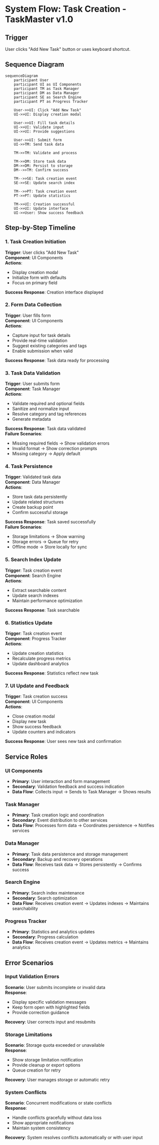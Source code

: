 # System Flow: Task Creation - TaskMaster v1.0

## Trigger
User clicks "Add New Task" button or uses keyboard shortcut.

## Sequence Diagram

```mermaid
sequenceDiagram
    participant User
    participant UI as UI Components
    participant TM as Task Manager
    participant DM as Data Manager
    participant SE as Search Engine
    participant PT as Progress Tracker

    User->>UI: Click "Add New Task"
    UI->>UI: Display creation modal
    
    User->>UI: Fill task details
    UI->>UI: Validate input
    UI->>UI: Provide suggestions
    
    User->>UI: Submit form
    UI->>TM: Send task data
    
    TM->>TM: Validate and process
    
    TM->>DM: Store task data
    DM->>DM: Persist to storage
    DM-->>TM: Confirm success
    
    TM-->>SE: Task creation event
    SE->>SE: Update search index
    
    TM-->>PT: Task creation event  
    PT->>PT: Update statistics
    
    TM->>UI: Creation successful
    UI->>UI: Update interface
    UI->>User: Show success feedback
```

## Step-by-Step Timeline

### 1. Task Creation Initiation
**Trigger**: User clicks "Add New Task"  
**Component**: UI Components  
**Actions**: 
- Display creation modal
- Initialize form with defaults
- Focus on primary field

**Success Response**: Creation interface displayed

### 2. Form Data Collection
**Trigger**: User fills form  
**Component**: UI Components  
**Actions**:
- Capture input for task details
- Provide real-time validation
- Suggest existing categories and tags
- Enable submission when valid

**Success Response**: Task data ready for processing

### 3. Task Data Validation
**Trigger**: User submits form  
**Component**: Task Manager  
**Actions**:
- Validate required and optional fields
- Sanitize and normalize input
- Resolve category and tag references
- Generate metadata

**Success Response**: Task data validated  
**Failure Scenarios**: 
- Missing required fields → Show validation errors
- Invalid format → Show correction prompts
- Missing category → Apply default

### 4. Task Persistence
**Trigger**: Validated task data  
**Component**: Data Manager  
**Actions**:
- Store task data persistently
- Update related structures
- Create backup point
- Confirm successful storage

**Success Response**: Task saved successfully  
**Failure Scenarios**:
- Storage limitations → Show warning
- Storage errors → Queue for retry
- Offline mode → Store locally for sync

### 5. Search Index Update
**Trigger**: Task creation event  
**Component**: Search Engine  
**Actions**:
- Extract searchable content
- Update search indexes
- Maintain performance optimization

**Success Response**: Task searchable

### 6. Statistics Update
**Trigger**: Task creation event  
**Component**: Progress Tracker  
**Actions**:
- Update creation statistics
- Recalculate progress metrics
- Update dashboard analytics

**Success Response**: Statistics reflect new task

### 7. UI Update and Feedback
**Trigger**: Task creation success  
**Component**: UI Components  
**Actions**:
- Close creation modal
- Display new task
- Show success feedback
- Update counters and indicators

**Success Response**: User sees new task and confirmation

## Service Roles

### UI Components
- **Primary**: User interaction and form management
- **Secondary**: Validation feedback and success indication
- **Data Flow**: Collects input → Sends to Task Manager → Shows results

### Task Manager
- **Primary**: Task creation logic and coordination
- **Secondary**: Event distribution to other services
- **Data Flow**: Processes form data → Coordinates persistence → Notifies services

### Data Manager
- **Primary**: Task data persistence and storage management
- **Secondary**: Backup and recovery operations
- **Data Flow**: Receives task data → Stores persistently → Confirms success

### Search Engine
- **Primary**: Search index maintenance
- **Secondary**: Search optimization
- **Data Flow**: Receives creation event → Updates indexes → Maintains searchability

### Progress Tracker
- **Primary**: Statistics and analytics updates
- **Secondary**: Progress calculation
- **Data Flow**: Receives creation event → Updates metrics → Maintains analytics

## Error Scenarios

### Input Validation Errors
**Scenario**: User submits incomplete or invalid data  
**Response**: 
- Display specific validation messages
- Keep form open with highlighted fields
- Provide correction guidance

**Recovery**: User corrects input and resubmits

### Storage Limitations
**Scenario**: Storage quota exceeded or unavailable  
**Response**:
- Show storage limitation notification
- Provide cleanup or export options
- Queue creation for retry

**Recovery**: User manages storage or automatic retry

### System Conflicts
**Scenario**: Concurrent modifications or state conflicts  
**Response**:
- Handle conflicts gracefully without data loss
- Show appropriate notifications
- Maintain system consistency

**Recovery**: System resolves conflicts automatically or with user input